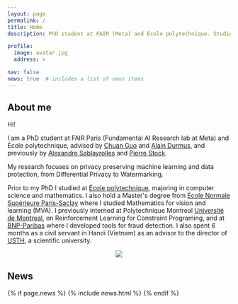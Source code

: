 ```yaml
---
layout: page
permalink: /
title: Home
description: PhD student at FAIR (Meta) and École polytechnique. Studied at École polytechnique and Paris-Saclay University.

profile:
  image: avatar.jpg
  address: >

nav: false
news: true  # includes a list of news items
---
```


## About me

<div class="row">
  <div class="col-md-8" markdown="1">
  Hi! 

  I am a PhD student at FAIR Paris (Fundamental AI Research lab at Meta) and École polytechnique, advised by [Chuan Guo](https://scholar.google.com/citations?user=0gp5M-kAAAAJ&hl=en) and [Alain Durmus](https://scholar.google.fr/citations?user=nqLKv6EAAAAJ&hl=fr), and previously by [Alexandre Sablayrolles](https://scholar.google.fr/citations?hl=fr&user=Wy8wM-cAAAAJ) and [Pierre Stock](https://scholar.google.fr/citations?hl=fr&user=3e2-59cAAAAJ).

  My research focuses on privacy preserving machine learning and data protection, from Differential Privacy to Watermarking.

  Prior to my PhD I studied at [École polytechnique](https://www.polytechnique.edu/en), majoring in computer science and mathematics.
  I also hold a Master's degree from [École Normale Supérieure Paris-Saclay](https://www.universite-paris-saclay.fr/en) where I studied Mathematics for vision and learning (MVA). 
  I previously interned at Polytechnique Montreal [Université de Montreal](https://corail-research.github.io/), on Reinforcement Learning for Constraint Programing, and at [BNP-Paribas](https://mabanque.bnpparibas/) where I developed tools for fraud detection.
  I also spent 6 months as a civil servant in Hanoï (Vietnam) as an advisor to the director of [USTH](https://usth.edu.vn/en/), a scientific university.

  <!-- I am really excited in the developement of Artificial Intelligence and of its applications in the fields of every day's life.  -->
  </div>
  <div class="col-md-4 m-auto" style="text-align: center">
    <img class="img-responsive rounded-circle profile" src="assets/img/{{page.profile.image}}">
  </div>
</div>


## News

{% if page.news %}
  {% include news.html %}
{% endif %}
